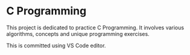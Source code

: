 # C Programming 
This project is dedicated to practice C Programming. It involves various algorithms, concepts and unique programming exercises.

This is committed using VS Code editor.

